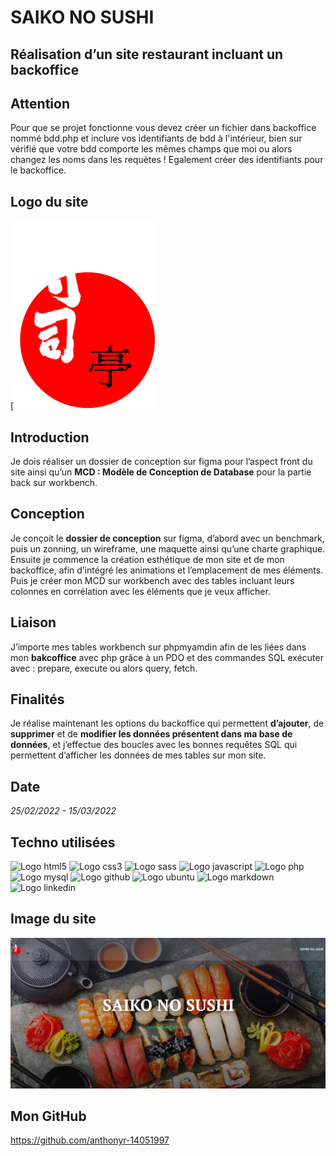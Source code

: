 # SAIKO NO SUSHI

## Réalisation d’un site restaurant incluant un backoffice

## Attention
Pour que se projet fonctionne vous devez créer un fichier dans backoffice nommé bdd.php et inclure vos identifiants de bdd à l'intérieur, bien sur vérifié que votre bdd comporte les mêmes champs que moi ou alors changez les noms dans les requètes !
Egalement créer des identifiants pour le backoffice.

## Logo du site
[![forthebadge made-with-rust](https://github.com/anthonyr-14051997/Saiko-no-sushi/blob/main/saiko_no_sushi/assets/img/logo.svg)

## Introduction
Je dois réaliser un dossier de conception sur figma pour l’aspect front du site ainsi qu’un **MCD : Modèle de Conception de Database** pour la partie back sur workbench.

## Conception
Je conçoit le **dossier de conception** sur figma, d’abord avec un benchmark, puis un zonning, un wireframe, une maquette ainsi qu’une charte graphique.
Ensuite je commence la création esthétique de mon site et de mon backoffice, afin d’intégré les animations et l’emplacement de mes éléments.
Puis je créer mon MCD sur workbench avec des tables incluant leurs colonnes en corrélation avec les éléments que je veux afficher.

## Liaison
J’importe mes tables workbench sur phpmyamdin afin de les liées dans mon **bakcoffice** avec php grâce à un PDO et des commandes SQL exécuter avec : prepare, execute ou alors query, fetch.

## Finalités
Je réalise maintenant les options du backoffice qui permettent **d’ajouter**, de **supprimer** et de **modifier les données présentent dans ma base de données**, et j’effectue des boucles avec les bonnes requêtes SQL qui permettent d’afficher les données de mes tables sur mon site.

## Date
*25/02/2022 - 15/03/2022*

## Techno utilisées
![Logo html5](https://img.shields.io/badge/HTML5-E34F26?style=for-the-badge&logo=html5&logoColor=white)
![Logo css3](https://img.shields.io/badge/CSS3-1572B6?style=for-the-badge&logo=css3&logoColor=white)
![Logo sass](https://img.shields.io/badge/Sass-CC6699?style=for-the-badge&logo=sass&logoColor=white)
![Logo javascript](https://img.shields.io/badge/JavaScript-323330?style=for-the-badge&logo=javascript&logoColor=F7DF1E)
![Logo php](https://img.shields.io/badge/PHP-777BB4?style=for-the-badge&logo=php&logoColor=white)
![Logo mysql](https://img.shields.io/badge/MySQL-00000F?style=for-the-badge&logo=mysql&logoColor=white)
![Logo github](https://img.shields.io/badge/GitHub-100000?style=for-the-badge&logo=github&logoColor=white)
![Logo ubuntu](https://img.shields.io/badge/Ubuntu-E95420?style=for-the-badge&logo=ubuntu&logoColor=white)
![Logo markdown](https://img.shields.io/badge/Markdown-000000?style=for-the-badge&logo=markdown&logoColor=white)
![Logo linkedin](https://img.shields.io/badge/LinkedIn-0077B5?style=for-the-badge&logo=linkedin&logoColor=white)

## Image du site

![en-tete](https://github.com/anthonyr-14051997/Saiko-no-sushi/blob/main/saiko_no_sushi/assets/img/en-tete.png "En tête")





## Mon GitHub
https://github.com/anthonyr-14051997
